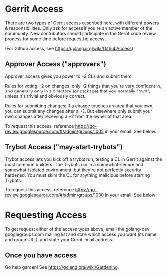 # Gerrit Access

There are two types of Gerrit access described here, with different powers & responsibilities. Only ask for access if you're an active member of the community. New contributors should participate in the Gerrit code review process for some time before requesting access.

(For Github access, see https://golang.org/wiki/GithubAccess)

## Approver Access ("approvers")

Approver access gives you power to +2 CLs and submit them.

Rules for voting +2 on changes: only +2 things that you're very confident in, and generally only in a directory (or package) that you normally "own", unless it's trivial and obviously correct.

Rules for submitting changes: if a change touches an area that you own, you can submit any changes after a +2. But elsewhere only submit your own changes after receiving a +2 from the owner of that area.

To request this access, reference https://go-review.googlesource.com/#/admin/groups/1005 in your email. See below.

## Trybot Access ("may-start-trybots")

Trybot access lets you kick off a trybot run, testing a CL in Gerrit against the most common builders. The Trybots run in a somewhat-secure and somewhat-isolated environment, but they're not perfectly security hardened. You must skim the CL for anything malicious before starting Trybots.

To request this access, reference https://go-review.googlesource.com/#/admin/groups/1030 in your email. See below

# Requesting Access

To get request either of the access types above, email the golang-dev googlegroups.com mailing list and state which access you want (its name and group URL), and state your Gerrit email address.

## Once you have access

Go help garden! See https://golang.org/wiki/Gardening.